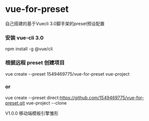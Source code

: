 # vue-for-preset

自己搭建的基于Vuecli 3.0脚手架的preset预设配置

### 安装 vue-cli 3.0
npm install -g @vue/cli

### 根据远程 preset 创建项目
vue create --preset 1549469775/vue-for-preset vue-project
### or
vue create --preset direct:https://github.com/1549469775/vue-for-preset.git vue-project --clone

V1.0.0
移动端模板引擎雏形